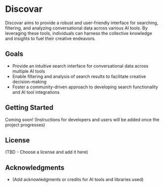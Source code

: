 **Discovar**
================

Discovar aims to provide a robust and user-friendly interface for searching, filtering, and analyzing conversational data across various AI tools. By leveraging these tools, individuals can harness the collective knowledge and insights to fuel their creative endeavors.

**Goals**
--------

* Provide an intuitive search interface for conversational data across multiple AI tools
* Enable filtering and analysis of search results to facilitate creative decision-making
* Foster a community-driven approach to developing search functionality and AI tool integrations

**Getting Started**
-------------------

Coming soon! (Instructions for developers and users will be added once the project progresses)

**License**
---------

(TBD - Choose a license and add it here)

**Acknowledgments**
----------------

* (Add acknowledgments or credits for AI tools and libraries used)
